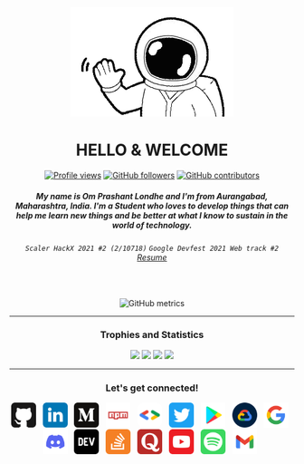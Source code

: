 <p align="center"><img src="/images/hi.gif" /></p>

<h1 align="center">
HELLO &amp; WELCOME
</h1>

<div align="center">

[![Profile views](https://gpvc.arturio.dev/Om-Londhe)](https://github.com/Om-Londhe)
[![GitHub followers](https://img.shields.io/github/followers/Om-Londhe.svg?style=social&label=Follow&maxAge=2592000)](https://github.com/Om-Londhe?tab=followers)
[![GitHub contributors](https://img.shields.io/github/contributors/Om-Londhe/Om-Londhe.svg)](https://GitHub.com/Om-Londhe/Om-Londhe/graphs/contributors/)

</div>

<h5 align="center">
My name is Om Prashant Londhe and I'm from Aurangabad, Maharashtra, India.
I'm a Student who loves to develop things that can help me learn new things and be better at what I know to sustain in the world of technology.
</h5>

<h6 align="center">

`Scaler HackX 2021 #2 (2/10718)`
`Google Devfest 2021 Web track #2`
[Resume](https://Om-Londhe.github.io/Web-Resume/)

</h6>

<br/>

<div align="center">

![GitHub metrics](https://metrics.lecoq.io/Om-Londhe)

</div>

<hr/>
<h3 align="center">
Trophies and Statistics
</h3>

<p align="center">
    <img src="https://github-readme-stats.vercel.app/api/top-langs/?username=Om-Londhe&theme=vision-friendly-dark&langs_count=7&layout=compact" />
    <img src="https://github-readme-streak-stats.herokuapp.com?user=Om-Londhe&theme=vision-friendly-dark&date_format=M%20j%5B%2C%20Y%5D" />
    <img src="https://github-readme-stats.vercel.app/api?username=Om-Londhe&theme=vision-friendly-dark&date_format=M%20j%5B%2C%20Y%5D" />
    <img src="https://activity-graph.herokuapp.com/graph?username=Om-Londhe&theme=react-dark&layout=compact&title_color=FF69B4&hide_border=true&area=true" />
</p>
<hr/>

<h3 align="center">
Let's get connected!
</h3>
<p align="center">
    <a target="" href="https://github.com/Om-Londhe"><img src="/images/github.svg" width="44" height="44" /></a> &nbsp;
    <a target="_blank" href="https://www.linkedin.com/in/omlondhe"><img src="/images/linkedin.svg" width="44" height="44" /></a> &nbsp;
    <a target="_blank" href="https://medium.com/@oplondhe"><img src="/images/medium.svg" width="44" height="44" /></a> &nbsp;
    <a target="_blank" href="https://www.npmjs.com/~om-londhe"><img src="/images/npm.svg" width="44" height="44" /></a> &nbsp;
    <a target="_blank" href="https://g.dev/omlondhe"><img src="/images/googledeveloper.png" width="44" height="44" style="border-radius: 11px;" /></a> &nbsp;
    <a target="_blank" href="https://twitter.com/OmLondhe2003"><img src="/images/twitter.svg" width="44" height="44" /></a> &nbsp;
    <a target="_blank" href="https://play.google.com/store/search?q=pub%3AOm%20Londhe&c=apps"><img src="/images/playstore.svg" width="44" height="44" /></a> &nbsp;
    <a target="_blank" href="https://www.cloudskillsboost.google/public_profiles/e2d9970c-0bf9-46d4-a8f5-2a2d1b46088c"><img src="/images/gcloud.png" width="44" height="44" /></a> &nbsp;
    <a target="_blank" href="https://www.google.com/search?q=om+londhe&sxsrf=AOaemvIYCXrDj24nHS0UpvdK-RPSKuMu0A%3A1638252247472&ei=176lYeqdHMKVxc8PhPO4yAI&ved=0ahUKEwiq5Yyatb_0AhXCSvEDHYQ5DikQ4dUDCA4&uact=5&oq=om+londhe&gs_lcp=Cgdnd3Mtd2l6EAMyBwgjELADECcyBwgjELADECcyBwgjELADECdKBAhBGAFQAFgAYPECaAFwAHgAgAEAiAEAkgEAmAEAyAEDwAEB&sclient=gws-wiz"><img src="/images/google.svg" width="44" height="44" /></a> &nbsp;
    <a target="_blank" href="https://discord.com/channels/@me/914922032582504558"><img src="/images/discord.svg" width="44" height="44" /></a> &nbsp;
    <a target="_blank" href="https://dev.to/omlondhe"><img src="/images/dev.svg" width="44" height="44" /></a> &nbsp;
    <a target="_blank" href="https://stackoverflow.com/users/13173860/devom"><img src="/images/stackoverflow.svg" width="44" height="44" /></a> &nbsp;
    <a target="_blank" href="https://www.quora.com/profile/OmLondhe"><img src="/images/quora.svg" width="44" height="44" /></a> &nbsp;
    <a target="_blank" href="https://www.youtube.com/channel/UCnyll20S7UJkXWvG0lVCGTw"><img src="/images/youtube.svg" width="44" height="44" /></a> &nbsp;
    <a target="_blank" href="https://open.spotify.com/user/31qwx67gwp37qsik4j36s7xrna6m"><img src="/images/spotify.svg" width="44" height="44" /></a> &nbsp;
    <a target="_blank" href="mailto:oplondhe@gmail.com"><img src="/images/gmail.svg" width="44" height="44" /></a> &nbsp;
</p>
